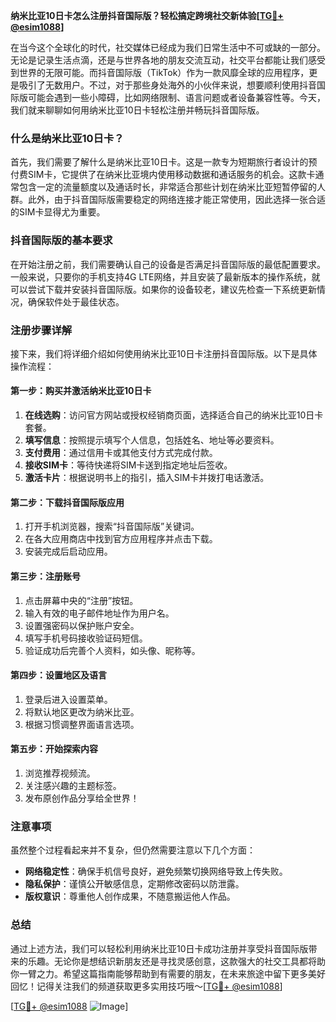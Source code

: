 **纳米比亚10日卡怎么注册抖音国际版？轻松搞定跨境社交新体验[[TG💪+ @esim1088](https://t.me/s/esim1088)]**

在当今这个全球化的时代，社交媒体已经成为我们日常生活中不可或缺的一部分。无论是记录生活点滴，还是与世界各地的朋友交流互动，社交平台都能让我们感受到世界的无限可能。而抖音国际版（TikTok）作为一款风靡全球的应用程序，更是吸引了无数用户。不过，对于那些身处海外的小伙伴来说，想要顺利使用抖音国际版可能会遇到一些小障碍，比如网络限制、语言问题或者设备兼容性等。今天，我们就来聊聊如何用纳米比亚10日卡轻松注册并畅玩抖音国际版。

### 什么是纳米比亚10日卡？

首先，我们需要了解什么是纳米比亚10日卡。这是一款专为短期旅行者设计的预付费SIM卡，它提供了在纳米比亚境内使用移动数据和通话服务的机会。这款卡通常包含一定的流量额度以及通话时长，非常适合那些计划在纳米比亚短暂停留的人群。此外，由于抖音国际版需要稳定的网络连接才能正常使用，因此选择一张合适的SIM卡显得尤为重要。

### 抖音国际版的基本要求

在开始注册之前，我们需要确认自己的设备是否满足抖音国际版的最低配置要求。一般来说，只要你的手机支持4G LTE网络，并且安装了最新版本的操作系统，就可以尝试下载并安装抖音国际版。如果你的设备较老，建议先检查一下系统更新情况，确保软件处于最佳状态。

### 注册步骤详解

接下来，我们将详细介绍如何使用纳米比亚10日卡注册抖音国际版。以下是具体操作流程：

#### 第一步：购买并激活纳米比亚10日卡

1. **在线选购**：访问官方网站或授权经销商页面，选择适合自己的纳米比亚10日卡套餐。
2. **填写信息**：按照提示填写个人信息，包括姓名、地址等必要资料。
3. **支付费用**：通过信用卡或其他支付方式完成付款。
4. **接收SIM卡**：等待快递将SIM卡送到指定地址后签收。
5. **激活卡片**：根据说明书上的指引，插入SIM卡并拨打电话激活。

#### 第二步：下载抖音国际版应用

1. 打开手机浏览器，搜索“抖音国际版”关键词。
2. 在各大应用商店中找到官方应用程序并点击下载。
3. 安装完成后启动应用。

#### 第三步：注册账号

1. 点击屏幕中央的“注册”按钮。
2. 输入有效的电子邮件地址作为用户名。
3. 设置强密码以保护账户安全。
4. 填写手机号码接收验证码短信。
5. 验证成功后完善个人资料，如头像、昵称等。

#### 第四步：设置地区及语言

1. 登录后进入设置菜单。
2. 将默认地区更改为纳米比亚。
3. 根据习惯调整界面语言选项。

#### 第五步：开始探索内容

1. 浏览推荐视频流。
2. 关注感兴趣的主题标签。
3. 发布原创作品分享给全世界！

### 注意事项

虽然整个过程看起来并不复杂，但仍然需要注意以下几个方面：

- **网络稳定性**：确保手机信号良好，避免频繁切换网络导致上传失败。
- **隐私保护**：谨慎公开敏感信息，定期修改密码以防泄露。
- **版权意识**：尊重他人创作成果，不随意搬运他人作品。

### 总结

通过上述方法，我们可以轻松利用纳米比亚10日卡成功注册并享受抖音国际版带来的乐趣。无论你是想结识新朋友还是寻找灵感创意，这款强大的社交工具都将助你一臂之力。希望这篇指南能够帮助到有需要的朋友，在未来旅途中留下更多美好回忆！记得关注我们的频道获取更多实用技巧哦～[[TG💪+ @esim1088](https://t.me/s/esim1088)]

[[TG💪+ @esim1088](https://t.me/s/esim1088) ![Image](https://i.postimg.cc/4NQfJmqS/Snipaste-2025-05-13-00-14-12.png)]